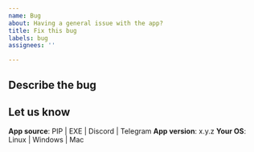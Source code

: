 ```yaml
---
name: Bug
about: Having a general issue with the app?
title: Fix this bug
labels: bug
assignees: ''

---
```


## Describe the bug

<!-- If this issue is related to specific source / novel url, please create a "Source Not Working" istead  -->

<!-- What is this issue about? -->

<!-- Please add some error logs or screenshots here. -->

## Let us know

<!-- Fill up the following information please. -->

**App source**:    PIP | EXE | Discord | Telegram <!-- Where did you find this bug? -->
**App version**:   x.y.z  <!-- or the name of the bot -->
**Your OS**:       Linux | Windows | Mac <!-- skip for bots -->
